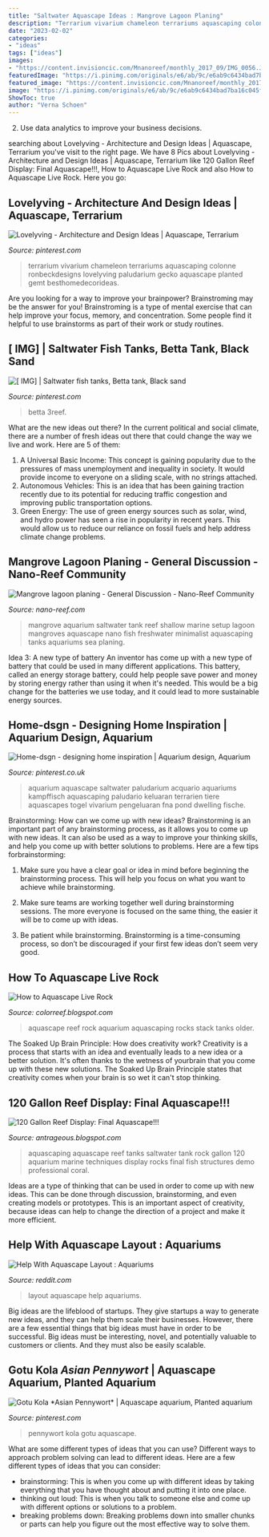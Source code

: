 ```yaml
---
title: "Saltwater Aquascape Ideas : Mangrove Lagoon Planing"
description: "Terrarium vivarium chameleon terrariums aquascaping colonne ronbeckdesigns lovelyving paludarium gecko aquascape planted gemt besthomedecorideas"
date: "2023-02-02"
categories:
- "ideas"
tags: ["ideas"]
images:
- "https://content.invisioncic.com/Mnanoreef/monthly_2017_09/IMG_0056.JPG.75b56a3f440f14c67d50510b5f48f200.JPG"
featuredImage: "https://i.pinimg.com/originals/e6/ab/9c/e6ab9c6434bad7ba16c045fc30d00837.jpg"
featured_image: "https://content.invisioncic.com/Mnanoreef/monthly_2017_09/IMG_0056.JPG.75b56a3f440f14c67d50510b5f48f200.JPG"
image: "https://i.pinimg.com/originals/e6/ab/9c/e6ab9c6434bad7ba16c045fc30d00837.jpg"
ShowToc: true
author: "Verna Schoen"
---
```



2. Use data analytics to improve your business decisions.

	

		
searching about Lovelyving - Architecture and Design Ideas | Aquascape, Terrarium you've visit to the right page. We have 8 Pics about Lovelyving - Architecture and Design Ideas | Aquascape, Terrarium like 120 Gallon Reef Display: Final Aquascape!!!, How to Aquascape Live Rock and also How to Aquascape Live Rock. Here you go:
		
    
## Lovelyving - Architecture And Design Ideas | Aquascape, Terrarium

<img loading=lazy src="https://i.pinimg.com/originals/e6/ab/9c/e6ab9c6434bad7ba16c045fc30d00837.jpg" onerror="this.onerror=null;this.src='https://tse1.mm.bing.net/th?id=OIP.DqS4eGysa9pheB7JX4Lf0wHaLe&amp;pid=15.1';" alt="Lovelyving - Architecture and Design Ideas | Aquascape, Terrarium">

_Source: pinterest.com_

>terrarium vivarium chameleon terrariums aquascaping colonne ronbeckdesigns lovelyving paludarium gecko aquascape planted gemt besthomedecorideas. 

	

Are you looking for a way to improve your brainpower? Brainstroming may be the answer for you! Brainstroming is a type of mental exercise that can help improve your focus, memory, and concentration. Some people find it helpful to use brainstorms as part of their work or study routines.

    
## [ IMG] | Saltwater Fish Tanks, Betta Tank, Black Sand

<img loading=lazy src="https://i.pinimg.com/736x/c2/be/b4/c2beb42d931fc39a53d095a4b129a06c.jpg" onerror="this.onerror=null;this.src='https://tse1.mm.bing.net/th?id=OIP.Tz5XyNRFrlUYrTv7QYQ-ngHaEK&amp;pid=15.1';" alt="[ IMG] | Saltwater fish tanks, Betta tank, Black sand">

_Source: pinterest.com_

>betta 3reef. 

	

What are the new ideas out there?
In the current political and social climate, there are a number of fresh ideas out there that could change the way we live and work. Here are 5 of them: 
1. A Universal Basic Income: This concept is gaining popularity due to the pressures of mass unemployment and inequality in society. It would provide income to everyone on a sliding scale, with no strings attached.
2. Autonomous Vehicles: This is an idea that has been gaining traction recently due to its potential for reducing traffic congestion and improving public transportation options.
3. Green Energy: The use of green energy sources such as solar, wind, and hydro power has seen a rise in popularity in recent years. This would allow us to reduce our reliance on fossil fuels and help address climate change problems.

    
## Mangrove Lagoon Planing - General Discussion - Nano-Reef Community

<img loading=lazy src="https://content.invisioncic.com/Mnanoreef/monthly_2017_09/IMG_0056.JPG.75b56a3f440f14c67d50510b5f48f200.JPG" onerror="this.onerror=null;this.src='https://tse2.mm.bing.net/th?id=OIP.GQtE3z2zJT9us950Q4WWKAHaDb&amp;pid=15.1';" alt="Mangrove lagoon planing - General Discussion - Nano-Reef Community">

_Source: nano-reef.com_

>mangrove aquarium saltwater tank reef shallow marine setup lagoon mangroves aquascape nano fish freshwater minimalist aquascaping tanks aquariums sea planing. 

	

Idea 3: A new type of battery
An inventor has come up with a new type of battery that could be used in many different applications. This battery, called an energy storage battery, could help people save power and money by storing energy rather than using it when it's needed. This would be a big change for the batteries we use today, and it could lead to more sustainable energy sources.

    
## Home-dsgn - Designing Home Inspiration | Aquarium Design, Aquarium

<img loading=lazy src="https://i.pinimg.com/736x/6a/64/d8/6a64d8f19da8bfcdc120f4adc6195525.jpg" onerror="this.onerror=null;this.src='https://tse1.mm.bing.net/th?id=OIP.xWyfaypJQza3WVAziCM3SgHaJ3&amp;pid=15.1';" alt="Home-dsgn - designing home inspiration | Aquarium design, Aquarium">

_Source: pinterest.co.uk_

>aquarium aquascape saltwater paludarium acquario aquariums kampffisch aquascaping paludario keluaran terrarien tiere aquascapes togel vivarium pengeluaran fna pond dwelling fische. 

	

Brainstorming: How can we come up with new ideas?
Brainstorming is an important part of any brainstorming process, as it allows you to come up with new ideas. It can also be used as a way to improve your thinking skills, and help you come up with better solutions to problems. Here are a few tips forbrainstorming:
1. Make sure you have a clear goal or idea in mind before beginning the brainstorming process. This will help you focus on what you want to achieve while brainstorming.

2. Make sure teams are working together well during brainstorming sessions. The more everyone is focused on the same thing, the easier it will be to come up with ideas.

3. Be patient while brainstorming. Brainstorming is a time-consuming process, so don’t be discouraged if your first few ideas don’t seem very good.

    
## How To Aquascape Live Rock

<img loading=lazy src="https://2.bp.blogspot.com/-Eys2or-d_Eg/WMVGmQdo88I/AAAAAAAABRk/h087a9bhJEsxtYDTtNks0BP24-Ebhk6GwCLcB/s1600/150+aquascape+august+2013.jpg" onerror="this.onerror=null;this.src='https://tse2.mm.bing.net/th?id=OIP.XHZNIefvJeCkXZ3uhvxo1QHaFj&amp;pid=15.1';" alt="How to Aquascape Live Rock">

_Source: colorreef.blogspot.com_

>aquascape reef rock aquarium aquascaping rocks stack tanks older. 

	

The Soaked Up Brain Principle: How does creativity work?
Creativity is a process that starts with an idea and eventually leads to a new idea or a better solution. It's often thanks to the wetness of yourbrain that you come up with these new solutions. The Soaked Up Brain Principle states that creativity comes when your brain is so wet it can't stop thinking.

    
## 120 Gallon Reef Display: Final Aquascape!!!

<img loading=lazy src="http://3.bp.blogspot.com/-NMWPJ7XWZcY/TyBQFIfDu9I/AAAAAAAAImY/2o66RsGWR20/s1600/photo24.JPG" onerror="this.onerror=null;this.src='https://tse1.mm.bing.net/th?id=OIP.E_nBmtBqNKon_TXkrhTZngHaFi&amp;pid=15.1';" alt="120 Gallon Reef Display: Final Aquascape!!!">

_Source: antrageous.blogspot.com_

>aquascaping aquascape reef tanks saltwater tank rock gallon 120 aquarium marine techniques display rocks final fish structures demo professional coral. 

	

Ideas are a type of thinking that can be used in order to come up with new ideas. This can be done through discussion, brainstorming, and even creating models or prototypes. This is an important aspect of creativity, because ideas can help to change the direction of a project and make it more efficient.

    
## Help With Aquascape Layout : Aquariums

<img loading=lazy src="https://preview.redd.it/xmoy0mbkecc11.jpg?auto=webp&amp;s=df81e3adbce0ef0ae9d0b5c0634c1ed4d006cb51" onerror="this.onerror=null;this.src='https://tse2.mm.bing.net/th?id=OIP.JJOX_mTIRNYoqoRKL5plyQHaFj&amp;pid=15.1';" alt="Help With Aquascape Layout : Aquariums">

_Source: reddit.com_

>layout aquascape help aquariums. 

	

Big ideas are the lifeblood of startups. They give startups a way to generate new ideas, and they can help them scale their businesses. However, there are a few essential things that big ideas must have in order to be successful. Big ideas must be interesting, novel, and potentially valuable to customers or clients. And they must also be easily scalable.

    
## Gotu Kola *Asian Pennywort* | Aquascape Aquarium, Planted Aquarium

<img loading=lazy src="https://i.pinimg.com/736x/d2/ba/4e/d2ba4e4fc1b6c514e44d59f464b88b90--gotu-kola-aquascaping.jpg" onerror="this.onerror=null;this.src='https://tse4.mm.bing.net/th?id=OIP.f0psQ2UcSOs9oudRDYC8aQHaE5&amp;pid=15.1';" alt="Gotu Kola *Asian Pennywort* | Aquascape aquarium, Planted aquarium">

_Source: pinterest.com_

>pennywort kola gotu aquascape. 

	

What are some different types of ideas that you can use?
Different ways to approach problem solving can lead to different ideas. Here are a few different types of ideas that you can consider: 
- brainstorming: This is when you come up with different ideas by taking everything that you have thought about and putting it into one place. 
- thinking out loud: This is when you talk to someone else and come up with different options or solutions to a problem. 
- breaking problems down: Breaking problems down into smaller chunks or parts can help you figure out the most effective way to solve them.


